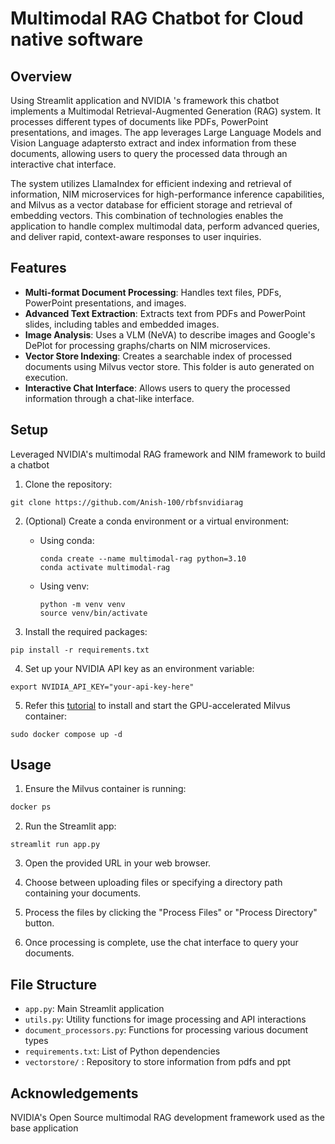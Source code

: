 # Multimodal RAG Chatbot for Cloud native software

## Overview

Using Streamlit application and NVIDIA 's framework this chatbot implements a Multimodal Retrieval-Augmented Generation (RAG) system. It processes different types of documents like   PDFs, PowerPoint presentations, and images. The app leverages Large Language Models and Vision Language adaptersto extract and index information from these documents, allowing users to query the processed data through an interactive chat interface.

The system utilizes LlamaIndex for efficient indexing and retrieval of information, NIM microservices for high-performance inference capabilities, and Milvus as a vector database for efficient storage and retrieval of embedding vectors. This combination of technologies enables the application to handle complex multimodal data, perform advanced queries, and deliver rapid, context-aware responses to user inquiries.

## Features

- **Multi-format Document Processing**: Handles text files, PDFs, PowerPoint presentations, and images.
- **Advanced Text Extraction**: Extracts text from PDFs and PowerPoint slides, including tables and embedded images.
- **Image Analysis**: Uses a VLM (NeVA) to describe images and Google's DePlot for processing graphs/charts on NIM microservices.
- **Vector Store Indexing**: Creates a searchable index of processed documents using Milvus vector store. This folder is auto generated on execution.
- **Interactive Chat Interface**: Allows users to query the processed information through a chat-like interface.

## Setup

Leveraged NVIDIA's multimodal RAG framework and NIM framework to build a chatbot

1. Clone the repository:
```
git clone https://github.com/Anish-100/rbfsnvidiarag

```

2. (Optional) Create a conda environment or a virtual environment:

   - Using conda:
     ```
     conda create --name multimodal-rag python=3.10
     conda activate multimodal-rag
     ```

   - Using venv:
     ```
     python -m venv venv
     source venv/bin/activate

3. Install the required packages:
```
pip install -r requirements.txt
```

4. Set up your NVIDIA API key as an environment variable:
```
export NVIDIA_API_KEY="your-api-key-here"
```

5. Refer this [tutorial](https://milvus.io/docs/install_standalone-docker-compose-gpu.md) to install and start the GPU-accelerated Milvus container:

```
sudo docker compose up -d
```


## Usage

1. Ensure the Milvus container is running:

```bash
docker ps
```

2. Run the Streamlit app:
```
streamlit run app.py
```

3. Open the provided URL in your web browser.

4. Choose between uploading files or specifying a directory path containing your documents.

5. Process the files by clicking the "Process Files" or "Process Directory" button.

6. Once processing is complete, use the chat interface to query your documents.

## File Structure

- `app.py`: Main Streamlit application
- `utils.py`: Utility functions for image processing and API interactions
- `document_processors.py`: Functions for processing various document types
- `requirements.txt`: List of Python dependencies
- `vectorstore/` : Repository to store information from pdfs and ppt


## Acknowledgements
NVIDIA's Open Source multimodal RAG development framework used as the base application

